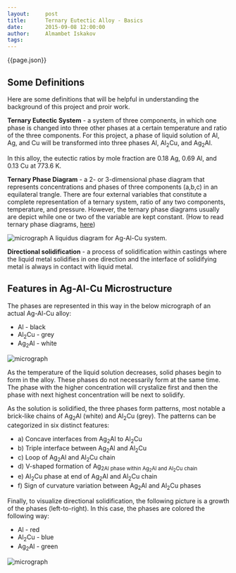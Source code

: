 ```yaml
---
layout:     post
title:      Ternary Eutectic Alloy - Basics
date:       2015-09-08 12:00:00
author:     Almambet Iskakov
tags: 		
---
```

<!-- Start Writing Below in Markdown -->


{{page.json}}

## Some Definitions

Here are some definitions that will be helpful in understanding the background of this project and proir work.

**Ternary Eutectic System** - a system of three components, in which one phase is changed into three other phases at a certain temperature and ratio of the three components. For this project, a phase of liquid solution of Al, Ag, and Cu will be transformed into three phases Al, Al<sub>2</sub>Cu, and Ag<sub>2</sub>Al.

In this alloy, the eutectic ratios by mole fraction are 0.18 Ag, 0.69 Al, and 0.13 Cu at 773.6 K.

**Ternary Phase Diagram** - a 2- or 3-dimensional phase diagram that represents concentrations and phases of three components (a,b,c) in an equilateral trangle. There are four external variables that constitute a complete representation of a ternary system, ratio of any two components, temperature, and pressure. However, the ternary phase diagrams usually are depict while one or two of the variable are kept constant. (How to read ternary phase diagrams, [here](https://www.uwgb.edu/dutchs/Petrology/Teutect.htm))

![micrograph](/project8883/img/liquidus-diagram.jpg)
A liquidus diagram for Ag-Al-Cu system.

**Directional solidification** - a process of solidification within castings where the liquid metal solidifies in one direction and the interface of solidifying metal is always in contact with liquid metal.

## Features in Ag-Al-Cu Microstructure

The phases are represented in this way in the below micrograph of an actual Ag-Al-Cu alloy:

* Al - black 
* Al<sub>2</sub>Cu - grey
* Ag<sub>2</sub>Al - white

![micrograph](/project8883/img/micrograph.png)

As the temperature of the liquid solution decreases, solid phases begin to form in the alloy. These phases do not necessarily form at the same time. The phase with the higher concentration will crystalize first and then the phase with next highest concentration will be next to solidify. 

As the solution is solidified, the three phases form patterns, most notable a brick-like chains of  Ag<sub>2</sub>Al (white) and Al<sub>2</sub>Cu (grey). The patterns can be categorized in six distinct features:

* a) Concave interfaces from Ag<sub>2</sub>Al to Al<sub>2</sub>Cu
* b) Triple interface between Ag<sub>2</sub>Al and  Al<sub>2</sub>Cu
* c) Loop of Ag<sub>2</sub>Al and  Al<sub>2</sub>Cu chain
* d) V-shaped formation of Ag<sub>2Al phase within Ag<sub>2</sub>Al and  Al<sub>2</sub>Cu chain
* e) Al<sub>2</sub>Cu phase at end of Ag<sub>2</sub>Al and  Al<sub>2</sub>Cu chain
* f) Sign of curvature variation between Ag<sub>2</sub>Al and  Al<sub>2</sub>Cu phases

Finally, to visualize directional solidification, the following picture is a growth of the phases (left-to-right). In this case, the phases are colored the following way:

* Al - red
* Al<sub>2</sub>Cu - blue
* Ag<sub>2</sub>Al - green

![micrograph](/project8883/img/directional-growth.png)



